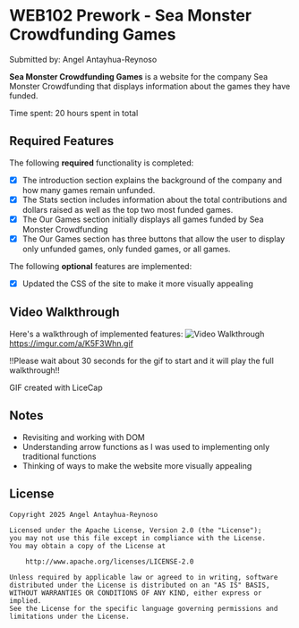 # WEB102 Prework - Sea Monster Crowdfunding Games

Submitted by: Angel Antayhua-Reynoso

**Sea Monster Crowdfunding Games** is a website for the company Sea Monster Crowdfunding that displays information about the games they have funded.

Time spent: 20 hours spent in total

## Required Features

The following **required** functionality is completed:

* [x] The introduction section explains the background of the company and how many games remain unfunded.
* [x] The Stats section includes information about the total contributions and dollars raised as well as the top two most funded games.
* [x] The Our Games section initially displays all games funded by Sea Monster Crowdfunding
* [x] The Our Games section has three buttons that allow the user to display only unfunded games, only funded games, or all games.

The following **optional** features are implemented:

* [x] Updated the CSS of the site to make it more visually appealing

## Video Walkthrough

Here's a walkthrough of implemented features:
<img src='https://imgur.com/a/K5F3Whn.gif' title='Video Walkthrough' width='' alt='Video Walkthrough' />
https://imgur.com/a/K5F3Whn.gif
<!-- Replace this with whatever GIF tool you used! -->
!!Please wait about 30 seconds for the gif to start and it will play the full walkthrough!!
<!-- Replace this with whatever GIF tool you used! -->

GIF created with LiceCap

## Notes

- Revisiting and working with DOM  
- Understanding arrow functions as I was used to implementing only traditional functions  
- Thinking of ways to make the website more visually appealing  

## License

    Copyright 2025 Angel Antayhua-Reynoso

    Licensed under the Apache License, Version 2.0 (the "License");
    you may not use this file except in compliance with the License.
    You may obtain a copy of the License at

        http://www.apache.org/licenses/LICENSE-2.0

    Unless required by applicable law or agreed to in writing, software
    distributed under the License is distributed on an "AS IS" BASIS,
    WITHOUT WARRANTIES OR CONDITIONS OF ANY KIND, either express or implied.
    See the License for the specific language governing permissions and
    limitations under the License.
